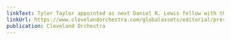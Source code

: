 ```yaml
---
linkText: Tyler Taylor appointed as next Daniel R. Lewis fellow with the Cleveland Orchestra
linkUrl: https://www.clevelandorchestra.com/globalassets/editorial/press-releases/2025/2025-26-new-assistant-conductor-coyo-director-composing-fellow.pdf
publication: Cleveland Orchestra
---
```

